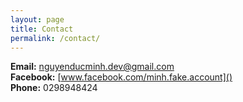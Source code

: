 ```yaml
---
layout: page
title: Contact 
permalink: /contact/
---
```

**Email:** nguyenducminh.dev@gmail.com  
**Facebook:** [www.facebook.com/minh.fake.account]()  
**Phone:** 0298948424  
